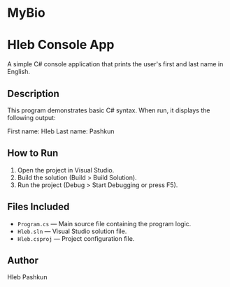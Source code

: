 # MyBio
# Hleb Console App

A simple C# console application that prints the user's first and last name in English.

## Description

This program demonstrates basic C# syntax. When run, it displays the following output:

First name: Hleb
Last name: Pashkun


## How to Run

1. Open the project in Visual Studio.
2. Build the solution (Build > Build Solution).
3. Run the project (Debug > Start Debugging or press F5).

## Files Included

- `Program.cs` — Main source file containing the program logic.
- `Hleb.sln` — Visual Studio solution file.
- `Hleb.csproj` — Project configuration file.

## Author

Hleb Pashkun
